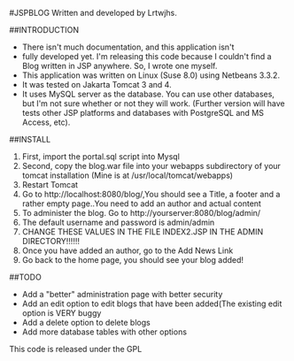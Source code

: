 #JSPBLOG
Written and developed by Lrtwjhs.

##INTRODUCTION
- There isn't much documentation, and this application isn't
- fully developed yet. I'm releasing this code because I couldn't find a Blog
written in JSP anywhere. So, I wrote one myself. 
- This application was written on Linux (Suse 8.0) using Netbeans 3.3.2.
- It was tested on Jakarta Tomcat 3 and 4.
- It uses MySQL server as the database. You can use other databases, but I'm not
sure whether or not they will work. (Further version will have tests other JSP platforms and databases with PostgreSQL and MS Access, etc).

##INSTALL
1. First, import the portal.sql script into Mysql
2. Second, copy the blog.war file into your webapps subdirectory of your tomcat installation (Mine is at /usr/local/tomcat/webapps)
3. Restart Tomcat 
4. Go to http://localhost:8080/blog/,You should see a Title, a footer and a rather empty page..You need to add an author and actual content
5. To administer the blog. Go to http://yourserver:8080/blog/admin/
6. The default username and password is admin/admin
7. CHANGE THESE VALUES IN THE FILE INDEX2.JSP IN THE ADMIN DIRECTORY!!!!!!
8. Once you have added an author, go to the Add News Link 
9. Go back to the home page, you should see your blog added!

##TODO
- Add a "better" administration page with better security
- Add an edit option to edit blogs that have been added(The existing edit option is VERY buggy
- Add a delete option to delete blogs
- Add more database tables with other options


This code is released under the GPL
